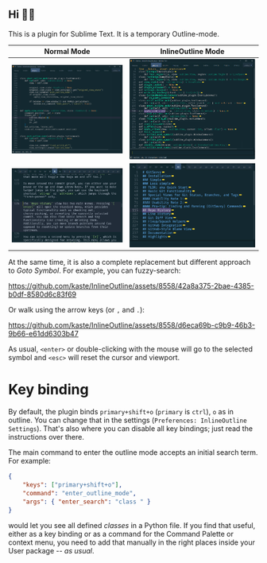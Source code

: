 ## Hi 👋🏾

This is a plugin for Sublime Text.  It is a temporary Outline-mode.

| Normal Mode                | InlineOutline Mode          |
|----------------------------|-----------------------------|
| ![](assets/NormalMode.png) | ![](assets/OutlineMode.png) |
| ![](assets/NormalMd.png)   | ![](assets/OutlineMd.png)   |

At the same time, it is also a complete replacement but different approach to *Goto Symbol*.
For example, you can fuzzy-search:

https://github.com/kaste/InlineOutline/assets/8558/42a8a375-2bae-4385-b0df-8580d6c83f69

Or walk using the arrow keys (or `,` and `.`):

https://github.com/kaste/InlineOutline/assets/8558/d6eca69b-c9b9-46b3-9b66-e61dd6303b47

As usual, `<enter>` or double-clicking with the mouse will go to the selected symbol
and `<esc>` will reset the cursor and viewport.


# Key binding

By default, the plugin binds `primary+shift+o` (`primary` is `ctrl`), `o` as in
outline.  You can change that in the settings (`Preferences: InlineOutline Settings`).
That's also where you can disable all key bindings; just read the instructions over there.

The main command to enter the outline mode accepts an initial search term. For example:

```json
{
    "keys": ["primary+shift+o"],
    "command": "enter_outline_mode",
    "args": { "enter_search": "class " }
}
```

would let you see all defined *classes* in a Python file.  If you find that
useful, either as a key binding or as a command for the Command Palette or
context menu, you need to add that manually in the right places inside your
User package -- *as usual*.

